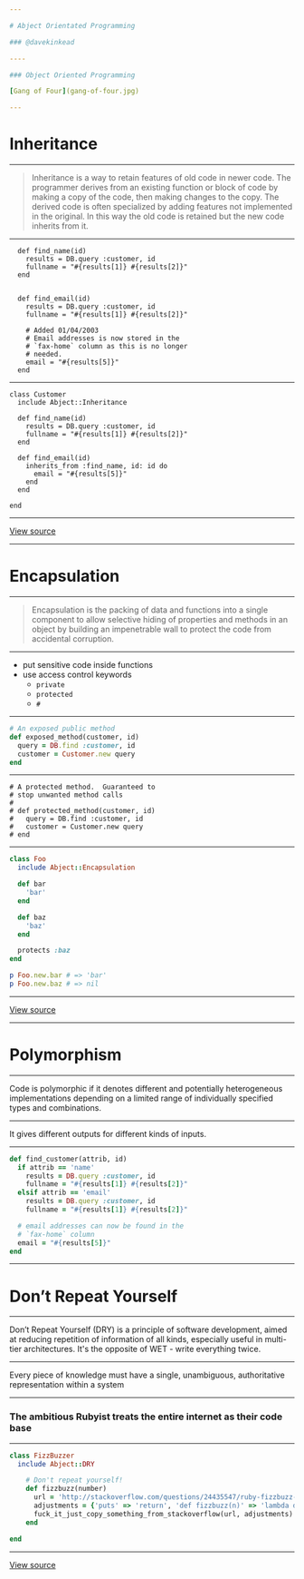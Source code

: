 ```yaml
---

# Abject Orientated Programming

### @davekinkead

----

### Object Oriented Programming

[Gang of Four](gang-of-four.jpg)

---
```


# Inheritance

----

> Inheritance is a way to retain features of old code in newer code. The programmer derives from an existing function or block of code by making a copy of the code, then making changes to the copy. The derived code is often specialized by adding features not implemented in the original. In this way the old code is retained but the new code inherits from it.

----

```
  def find_name(id)
    results = DB.query :customer, id
    fullname = "#{results[1]} #{results[2]}"
  end


  def find_email(id)
    results = DB.query :customer, id
    fullname = "#{results[1]} #{results[2]}"

    # Added 01/04/2003
    # Email addresses is now stored in the 
    # `fax-home` column as this is no longer
    # needed.
    email = "#{results[5]}"
  end
```

----

```
class Customer
  include Abject::Inheritance

  def find_name(id)
    results = DB.query :customer, id
    fullname = "#{results[1]} #{results[2]}"
  end      

  def find_email(id)
    inherits_from :find_name, id: id do 
      email = "#{results[5]}"
    end
  end

end
```

----

[View source](https://github.com/davekinkead/abject/blob/master/lib/abject/inheritance.rb)

---

# Encapsulation

----

> Encapsulation is the packing of data and functions into a single component to allow selective hiding of properties and methods in an object by building an impenetrable wall to protect the code from accidental corruption.

----

- put sensitive code inside functions
- use access control keywords 
  - `private`
  - `protected` 
  - `#`

----

```ruby
# An exposed public method
def exposed_method(customer, id)
  query = DB.find :customer, id
  customer = Customer.new query
end
```

----

```
# A protected method.  Guaranteed to 
# stop unwanted method calls
#
# def protected_method(customer, id)
#   query = DB.find :customer, id
#   customer = Customer.new query
# end
```

----


```ruby
class Foo
  include Abject::Encapsulation

  def bar
    'bar'
  end

  def baz
    'baz'
  end

  protects :baz
end

p Foo.new.bar # => 'bar'
p Foo.new.baz # => nil
```

----

[View source](https://github.com/davekinkead/abject/blob/master/lib/abject/encapsulation.rb)

---

# Polymorphism

----

Code is polymorphic if it denotes different and potentially heterogeneous implementations depending on a limited range of individually specified types and combinations.  


----

It gives different outputs for different kinds of inputs.

----

```ruby
def find_customer(attrib, id)
  if attrib == 'name'
    results = DB.query :customer, id
    fullname = "#{results[1]} #{results[2]}"
  elsif attrib == 'email'
    results = DB.query :customer, id
    fullname = "#{results[1]} #{results[2]}"

  # email addresses can now be found in the 
  # `fax-home` column 
  email = "#{results[5]}"        
end
```

---

# Don’t Repeat Yourself

----

Don’t Repeat Yourself (DRY) is a principle of software development, aimed at reducing repetition of information of all kinds, especially useful in multi-tier architectures.  It's the opposite of WET - write everything twice.

----

Every piece of knowledge must have a single, unambiguous, authoritative representation within a system

----

### The ambitious Rubyist treats the entire internet as their code base

----

```ruby
class FizzBuzzer
  include Abject::DRY

    # Don't repeat yourself! 
    def fizzbuzz(number)
      url = 'http://stackoverflow.com/questions/24435547/ruby-fizzbuzz-not-working-as-expected#24435693'
      adjustments = {'puts' => 'return', 'def fizzbuzz(n)' => 'lambda do |n|'}
      fuck_it_just_copy_something_from_stackoverflow(url, adjustments).call(number).last.to_s
    end

end
```

----

[View source](https://github.com/davekinkead/abject/blob/master/lib/abject/dry.rb)



